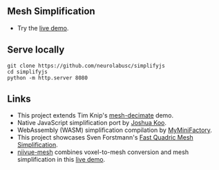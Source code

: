 ## Mesh Simplification

 - Try the [live demo](https://neurolabusc.github.io/simplifyjs/).

## Serve locally

```
git clone https://github.com/neurolabusc/simplifyjs
cd simplifyjs
python -m http.server 8080
```

## Links

 - This project extends Tim Knip's [mesh-decimate](https://github.com/timknip/mesh-decimate) demo. 
 - Native JavaScript simplification port by [Joshua Koo](https://gist.github.com/zz85/a317597912d68cf046558006d7647381).
 - WebAssembly (WASM) simplification compilation by [MyMiniFactory](https://github.com/MyMiniFactory/Fast-Quadric-Mesh-Simplification).
 - This project showcases Sven Forstmann's [Fast Quadric Mesh Simplification](https://github.com/sp4cerat/Fast-Quadric-Mesh-Simplification).
 - [niivue-mesh](https://github.com/niivue/niivue-mesh) combines voxel-to-mesh conversion and mesh simplification in this [live demo](https://niivue.github.io/niivue-mesh/).
 